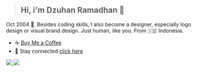 > ## Hi, i'm Dzuhan Ramadhan 👋

Oct 2004 🤙. Besides coding skills, I also become a designer, especially logo design or visual brand design. Just human, like you. From 🇮🇩 Indonesia.

* ☕ [Buy Me a Coffee](https://www.buymeacoffee.com/dezuhan)
* 📱 Stay connected [click here](https://dezuhan.bio.link)

<a href="https://github.com/dezuhan">
  <img src="https://github-readme-stats-eight-theta.vercel.app/api?username=dezuhan&show_icons=true&theme=algolia&include_all_commits=true&count_private=true"/>
  <img src="https://github-readme-stats-eight-theta.vercel.app/api/top-langs/?username=dezuhan&layout=compact&langs_count=8&theme=algolia"/>
</a>

